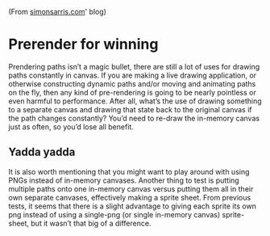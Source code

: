 (From
[simonsarris.com](http://simonsarris.com/blog/427-increasing-performance-by-caching-paths-on-canvas)' blog)
# Prerender for winning

Prendering paths isn’t a magic bullet, there are still a lot of uses for
drawing paths constantly in canvas. If you are making a live drawing
application, or otherwise constructing dynamic paths and/or moving and
animating paths on the fly, then any kind of pre-rendering is going to
be nearly pointless or even harmful to performance. After all, what’s
the use of drawing something to a separate canvas and drawing that state
back to the original canvas if the path changes constantly? You’d need
to re-draw the in-memory canvas just as often, so you’d lose all
benefit.

## Yadda yadda

It is also worth mentioning that you might want to play around with
using PNGs instead of in-memory canvases. Another thing to test is
putting multiple paths onto one in-memory canvas versus putting them all
in their own separate canvases, effectively making a sprite sheet. From
previous tests, it seems that there is a slight advantage to giving each
sprite its own png instead of using a single-png (or single in-memory
canvas) sprite-sheet, but it wasn’t that big of a difference.
